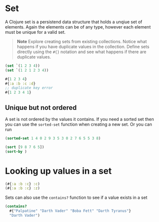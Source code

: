 # Set

  A Clojure set is a persistend data structure that holds a unqiue set of elements.  Again the elements can be of any type, however each element must be unique for a valid set.
  
> **Note** Explore creating sets from existing collections.  Notice what happens if you have duplicate values in the collection.  Define sets directly using the `#{}` notation and see what happens if there are duplicate values.

```clojure
(set `(1 2 3 4))
(set `(1 2 1 2 3 4))

#{1 2 3 4}
#{:a :b :c :d}
;; duplicate key error
#{1 2 3 4 1}
```

## Unique but not ordered 

  A set is not ordered by the values it contains.  If you need a sorted set then you can use the `sorted-set` function when creating a new set.  Or you can run 

```clojure
(sorted-set 1 4 0 2 9 3 5 3 0 2 7 6 5 5 3 8)

(sort [9 8 7 6 5])
(sort-by )
```

# Looking up values in a set

```clojure
(#{:a :b :c} :c)
(#{:a :b :c} :z)
```

Sets can also use the `contains?` function to see if a value exists in a set

```clojure
(contains? 
  #{"Palpatine" "Darth Vader" "Boba Fett" "Darth Tyranus"}
  "Darth Vader")
```
